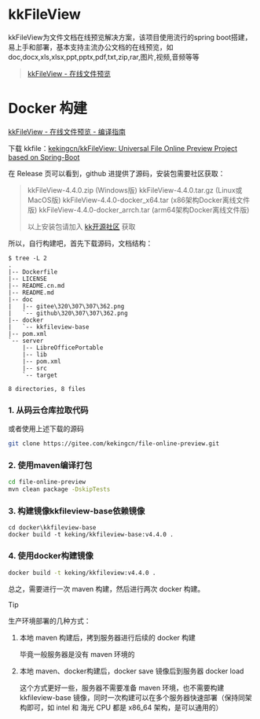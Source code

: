 # kkFileView

kkFileView为文件文档在线预览解决方案，该项目使用流行的spring boot搭建，易上手和部署，基本支持主流办公文档的在线预览，如doc,docx,xls,xlsx,ppt,pptx,pdf,txt,zip,rar,图片,视频,音频等等

> [kkFileView - 在线文件预览](https://www.kkview.cn/zh-cn/index.html)

# Docker 构建

[kkFileView - 在线文件预览 - 编译指南](https://www.kkview.cn/zh-cn/docs/build.html)

下载 kkfile：[kekingcn/kkFileView: Universal File Online Preview Project based on Spring-Boot](https://github.com/kekingcn/kkFileView)

在 Release 页可以看到，github 进提供了源码，安装包需要社区获取：

> kkFileView-4.4.0.zip (Windows版)
> kkFileView-4.4.0.tar.gz (Linux或MacOS版)
> kkFileView-4.4.0-docker_x64.tar (x86架构Docker离线文件版)
> kkFileView-4.4.0-docker_arrch.tar (arm64架构Docker离线文件版)
>
> 以上安装包请加入 [kk开源社区](https://t.zsxq.com/09ZHSXbsQ) 获取

所以，自行构建吧，首先下载源码，文档结构：

```
$ tree -L 2
.
|-- Dockerfile
|-- LICENSE
|-- README.cn.md
|-- README.md
|-- doc
|   |-- gitee\320\307\307\362.png
|   `-- github\320\307\307\362.png
|-- docker
|   `-- kkfileview-base
|-- pom.xml
`-- server
    |-- LibreOfficePortable
    |-- lib
    |-- pom.xml
    |-- src
    `-- target

8 directories, 8 files
```

### 1. 从码云仓库拉取代码

或者使用上述下载的源码

```bash
git clone https://gitee.com/kekingcn/file-online-preview.git
```

### 2. 使用maven编译打包

```bash
cd file-online-preview
mvn clean package -DskipTests
```

### 3. 构建镜像kkfileview-base依赖镜像

```
cd docker\kkfileview-base
docker build -t keking/kkfileview-base:v4.4.0 .
```

### 4. 使用docker构建镜像

```bash
docker build -t keking/kkfileview:v4.4.0 .
```

总之，需要进行一次 maven 构建，然后进行两次 docker 构建。

> [!TIP]
>
> 生产环境部署的几种方式：
>
> 1. 本地 maven 构建后，拷到服务器进行后续的 docker 构建
>
>    毕竟一般服务器是没有 maven 环境的
>
> 2. 本地 maven、docker构建后，docker save 镜像后到服务器 docker load
>
>    这个方式更好一些，服务器不需要准备 maven 环境，也不需要构建 kkfileview-base 镜像，同时一次构建可以在多个服务器快速部署（保持同架构即可，如 intel 和 海光 CPU 都是 x86_64 架构，是可以通用的）
